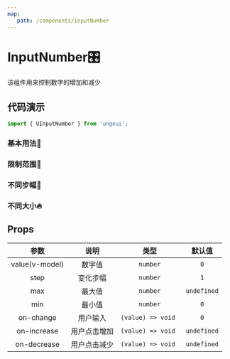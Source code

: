 ```yaml
---
map:
   path: /components/inputNumber
---
```


# InputNumber🎛️

该组件用来控制数字的增加和减少

## 代码演示

```js
import { UInputNumber } from 'ungeui';
```

### 基本用法🚀

<demo src="./demo/base.vue"
 language="vue"
 title="🚀基本用法"
 desc="点击使数字增加或减少，或者直接从键盘输入">
</demo>

### 限制范围🚧

<demo src="./demo/limit.vue"
 language="vue"
 title="🚧基本用法"
 desc="限制数字的范围为5-10，输入超过时会取边界值">
</demo>

### 不同步幅🦶

<demo src="./demo/step.vue"
 language="vue"
 title="🦶基本用法"
 desc="设置最小变化幅度">
</demo>

### 不同大小🔥

<demo src="./demo/size.vue"
 language="vue"
 title="🔥基本用法"
 desc="InputNumber也预置了几种的不同大小，以适应不同场景">
</demo>

## Props

| 参数  |   说明   |   类型    |   默认值    |
| :---: | :------: | :-------: | :---------: |
| value(v-model) | 数字值 | `number` | `0` |
| step | 变化步幅 | `number` | `1` |
| max | 最大值 | `number` | `undefined` |
| min | 最小值 | `number` | `0` |
| on-change | 用户输入 | `(value) => void ` | `0` |
| on-increase | 用户点击增加 | `(value) => void ` | `undefined` |
| on-decrease | 用户点击减少 | `(value) => void ` | `undefined` |
